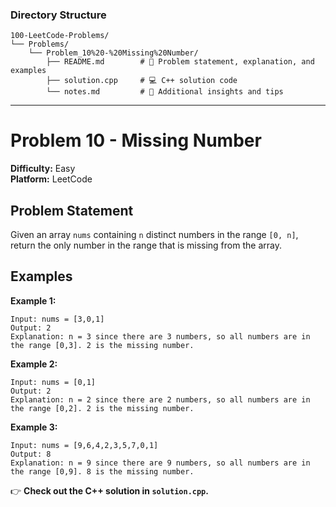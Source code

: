 ### **Directory Structure**

```
100-LeetCode-Problems/
└── Problems/
    └── Problem_10%20-%20Missing%20Number/
        ├── README.md        # 📄 Problem statement, explanation, and examples
        ├── solution.cpp     # 💻 C++ solution code
        └── notes.md         # 📝 Additional insights and tips
```

---

# Problem 10 - Missing Number

**Difficulty:** Easy  
**Platform:** LeetCode

## Problem Statement

Given an array `nums` containing `n` distinct numbers in the range `[0, n]`, return the only number in the range that is missing from the array.

## Examples

**Example 1:**  
```
Input: nums = [3,0,1]
Output: 2
Explanation: n = 3 since there are 3 numbers, so all numbers are in the range [0,3]. 2 is the missing number.
```

**Example 2:**  
```
Input: nums = [0,1]
Output: 2
Explanation: n = 2 since there are 2 numbers, so all numbers are in the range [0,2]. 2 is the missing number.
```

**Example 3:**  
```
Input: nums = [9,6,4,2,3,5,7,0,1]
Output: 8
Explanation: n = 9 since there are 9 numbers, so all numbers are in the range [0,9]. 8 is the missing number.
```

👉 **Check out the C++ solution in `solution.cpp`.**
